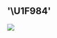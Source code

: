 ## '\U1F984'

<p><img src="https://github.com/asfung/configuration/tree/main/image/image_1.png?raw=true" /></p>
